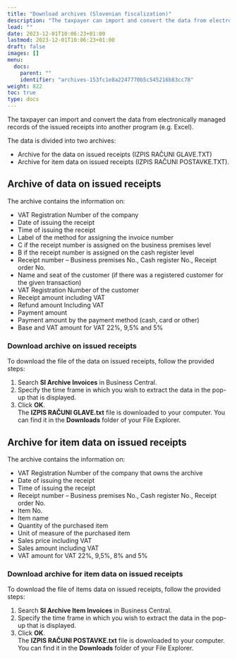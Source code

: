```yaml
---
title: "Download archives (Slovenian fiscalization)"
description: "The taxpayer can import and convert the data from electronically managed records of the issued receipts into another program (e.g. Excel). "
lead: ""
date: 2023-12-01T10:06:23+01:00
lastmod: 2023-12-01T10:06:23+01:00
draft: false
images: []
menu:
  docs:
    parent: ""
    identifier: "archives-153fc1e8a2247770b5c545216b83cc78"
weight: 822
toc: true
type: docs
---
```


The taxpayer can import and convert the data from electronically managed records of the issued receipts into another program (e.g. Excel). 

The data is divided into two archives:

- Archive for the data on issued receipts (IZPIS RAČUNI GLAVE.TXT)
- Archive for item data on issued receipts (IZPIS RAČUNI POSTAVKE.TXT). 

## Archive of data on issued receipts

The archive contains the information on: 

- VAT Registration Number of the company
- Date of issuing the receipt
- Time of issuing the receipt
- Label of the method for assigning the invoice number  
- C if the receipt number is assigned on the business premises level 
- B if the receipt number is assigned on the cash register level
- Receipt number – Business premises No., Cash register No., Receipt order No. 
- Name and seat of the customer (if there was a registered customer for the given transaction)
- VAT Registration Number of the customer
- Receipt amount including VAT
- Refund amount Including VAT
- Payment amount
- Payment amount by the payment method (cash, card or other)
- Base and VAT amount for VAT 22%, 9,5% and 5%

### Download archive on issued receipts

To download the file of the data on issued receipts, follow the provided steps:

1. Search **SI Archive Invoices** in Business Central. 
2. Specify the time frame in which you wish to extract the data in the pop-up that is displayed.
3. Click **OK**.        
   The **IZPIS RAČUNI GLAVE.txt** file is downloaded to your computer. You can find it in the **Downloads** folder of your File Explorer.

## Archive for item data on issued receipts

The archive contains the information on: 

- VAT Registration Number of the company that owns the archive
- Date of issuing the receipt
- Time of issuing the receipt
- Receipt number – Business premises No., Cash register No., Receipt order No. 
- Item No. 
- Item name
- Quantity of the purchased item
- Unit of measure of the purchased item
- Sales price including VAT
- Sales amount including VAT
- VAT amount for VAT 22%, 9,5%, 8% and 5%

### Download archive for item data on issued receipts 

To download the file of items data on issued receipts, follow the provided steps:

1. Search **SI Archive Item Invoices** in Business Central. 
2. Specify the time frame in which you wish to extract the data in the pop-up that is displayed.
3. Click **OK**.        
   The **IZPIS RAČUNI POSTAVKE.txt** file is downloaded to your computer. You can find it in the **Downloads** folder of your File Explorer.